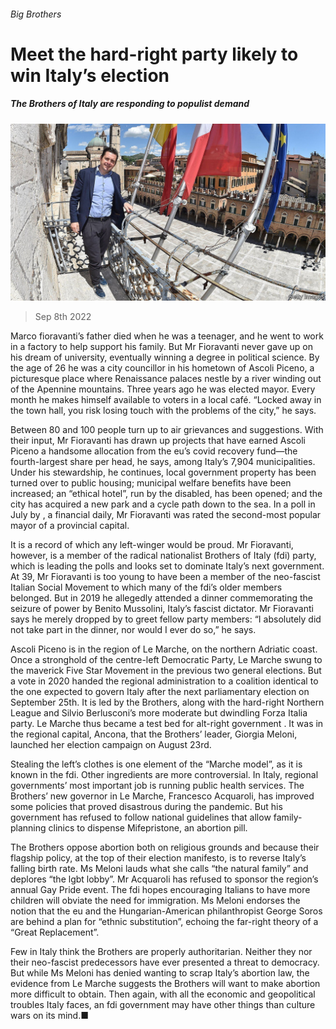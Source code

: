###### Big Brothers

# Meet the hard-right party likely to win Italy’s election 

##### The Brothers of Italy are responding to populist demand 

![image](images/20220910_EUP507.jpg) 

> Sep 8th 2022 

Marco fioravanti’s father died when he was a teenager, and he went to work in a factory to help support his family. But Mr Fioravanti never gave up on his dream of university, eventually winning a degree in political science. By the age of 26 he was a city councillor in his hometown of Ascoli Piceno, a picturesque place where Renaissance palaces nestle by a river winding out of the Apennine mountains. Three years ago he was elected mayor. Every month he makes himself available to voters in a local café. “Locked away in the town hall, you risk losing touch with the problems of the city,” he says.

Between 80 and 100 people turn up to air grievances and suggestions. With their input, Mr Fioravanti has drawn up projects that have earned Ascoli Piceno a handsome allocation from the eu’s covid recovery fund—the fourth-largest share per head, he says, among Italy’s 7,904 municipalities. Under his stewardship, he continues, local government property has been turned over to public housing; municipal welfare benefits have been increased; an “ethical hotel”, run by the disabled, has been opened; and the city has acquired a new park and a cycle path down to the sea. In a poll in July by , a financial daily, Mr Fioravanti was rated the second-most popular mayor of a provincial capital.

It is a record of which any left-winger would be proud. Mr Fioravanti, however, is a member of the radical nationalist Brothers of Italy (fdi) party, which is leading the polls and looks set to dominate Italy’s next government. At 39, Mr Fioravanti is too young to have been a member of the neo-fascist Italian Social Movement to which many of the fdi’s older members belonged. But in 2019 he allegedly attended a dinner commemorating the seizure of power by Benito Mussolini, Italy’s fascist dictator. Mr Fioravanti says he merely dropped by to greet fellow party members: “I absolutely did not take part in the dinner, nor would I ever do so,” he says.

Ascoli Piceno is in the region of Le Marche, on the northern Adriatic coast. Once a stronghold of the centre-left Democratic Party, Le Marche swung to the maverick Five Star Movement in the previous two general elections. But a vote in 2020 handed the regional administration to a coalition identical to the one expected to govern Italy after the next parliamentary election on September 25th. It is led by the Brothers, along with the hard-right Northern League and Silvio Berlusconi’s more moderate but dwindling Forza Italia party. Le Marche thus became a test bed for alt-right government . It was in the regional capital, Ancona, that the Brothers’ leader, Giorgia Meloni, launched her election campaign on August 23rd. 

Stealing the left’s clothes is one element of the “Marche model”, as it is known in the fdi. Other ingredients are more controversial. In Italy, regional governments’ most important job is running public health services. The Brothers’ new governor in Le Marche, Francesco Acquaroli, has improved some policies that proved disastrous during the pandemic. But his government has refused to follow national guidelines that allow family-planning clinics to dispense Mifepristone, an abortion pill. 

The Brothers oppose abortion both on religious grounds and because their flagship policy, at the top of their election manifesto, is to reverse Italy’s falling birth rate. Ms Meloni lauds what she calls “the natural family” and deplores “the lgbt lobby”. Mr Acquaroli has refused to sponsor the region’s annual Gay Pride event. The fdi hopes encouraging Italians to have more children will obviate the need for immigration. Ms Meloni endorses the notion that the eu and the Hungarian-American philanthropist George Soros are behind a plan for “ethnic substitution”, echoing the far-right theory of a “Great Replacement”.

Few in Italy think the Brothers are properly authoritarian. Neither they nor their neo-fascist predecessors have ever presented a threat to democracy. But while Ms Meloni has denied wanting to scrap Italy’s abortion law, the evidence from Le Marche suggests the Brothers will want to make abortion more difficult to obtain. Then again, with all the economic and geopolitical troubles Italy faces, an fdi government may have other things than culture wars on its mind.■

